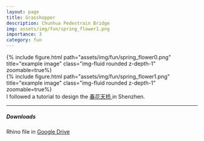 ```yaml
---
layout: page
title: Grasshopper
description: Chunhua Pedestrain Bridge
img: assets/img/fun/spring_flower1.png
importance: 3
category: fun
---
```


<div class="row">
    <div class="col-sm mt-3 mt-md-0">
        {% include figure.html path="assets/img/fun/spring_flower0.png" title="example image" class="img-fluid rounded z-depth-1" zoomable=true%}
    </div>
    <div class="col-sm mt-3 mt-md-0">
        {% include figure.html path="assets/img/fun/spring_flower1.png" title="example image" class="img-fluid rounded z-depth-1" zoomable=true%}
    </div>
</div>
<div class="caption">
    I followed a tutorial to design the 
    <a href="https://baike.baidu.com/item/%E6%B7%B1%E5%9C%B3%E6%98%A5%E8%8A%B1%E5%A4%A9%E6%A1%A5/1416522" target="\_blank"> 春花天桥 </a>
    in Shenzhen.
</div>

------
##### **Downloads**
Rhino file in [Google Drive](https://drive.google.com/file/d/1H-mbhU3lD3obkZYuD61CqBaKh1YUTBlY/view?usp=sharing)